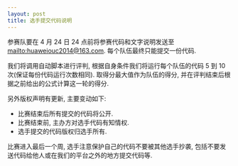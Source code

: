 ```yaml
---
layout: post
title: 选手提交代码说明
---
```


参赛队要在 4 月 24 日 24 点前将参赛代码和文字说明发送至 [mailto:huaweiouc2014@163.com](huaweiouc2014@163.com). 每个队伍最终只能提交一份代码. 

我们将调用自动脚本进行评判, 根据自身条件我们将运行每个队伍的代码 5 到 10 次(保证每份代码运行次数相同). 取得分最大值作为队伍的得分, 并在评判结束后根据之前给出的公式计算这一轮的得分. 

另外版权声明有更新, 主要变动如下: 

* 比赛结束后所有提交的代码将公开. 
* 比赛结束前, 主办方对选手代码有知情权. 
* 选手提交的代码版权归选手所有. 

比赛进入最后一个周, 选手注意保护自己的代码不要被其他选手抄袭, 包括不要发送代码给他人或在我们的平台之外的地方提交代码等. 